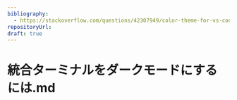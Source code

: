 ```yaml
---
bibliography: 
  - https://stackoverflow.com/questions/42307949/color-theme-for-vs-code-integrated-terminal
repositoryUrl:
draft: true
---
```


# 統合ターミナルをダークモードにするには.md
